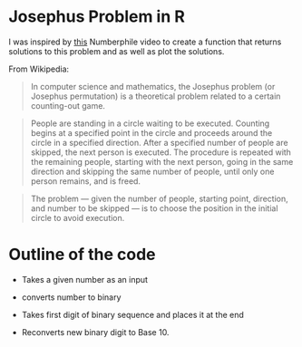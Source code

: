 # Josephus Problem in R

I was inspired by [this](https://www.youtube.com/watch?v=uCsD3ZGzMgE) Numberphile video to create a function that returns solutions to this problem and as well as plot the solutions.

From Wikipedia:

> In computer science and mathematics, the Josephus problem (or Josephus permutation) is a theoretical problem related to a certain counting-out game.

> People are standing in a circle waiting to be executed. Counting begins at a specified point in the circle and proceeds around the circle in a specified direction. After a specified number of people are skipped, the next person is executed. The procedure is repeated with the remaining people, starting with the next person, going in the same direction and skipping the same number of people, until only one person remains, and is freed.

> The problem — given the number of people, starting point, direction, and number to be skipped — is to choose the position in the initial circle to avoid execution.    
  
# Outline of the code

* Takes a given number as an input

* converts number to binary

* Takes first digit of binary sequence and places it at the end

* Reconverts new binary digit to Base 10.


